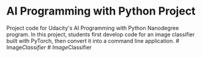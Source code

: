 # AI Programming with Python Project

Project code for Udacity's AI Programming with Python Nanodegree program. In this project, students first develop code for an image classifier built with PyTorch, then convert it into a command line application.
#   I m a g e _ C l a s s i f i e r  
 #   I m a g e _ C l a s s i f i e r  
 